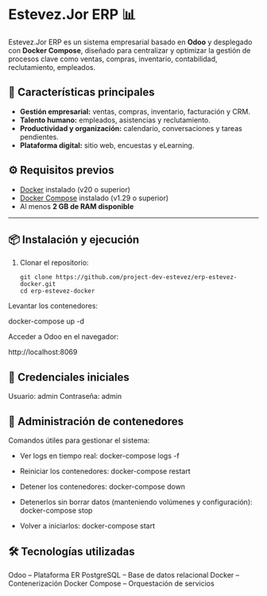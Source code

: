 # Estevez.Jor ERP 📊

Estevez.Jor ERP es un sistema empresarial basado en **Odoo** y desplegado con **Docker Compose**, 
diseñado para centralizar y optimizar la gestión de procesos clave como ventas, compras, inventario, contabilidad, reclutamiento, empleados.

## 🚀 Características principales

- **Gestión empresarial:** ventas, compras, inventario, facturación y CRM.  
- **Talento humano:** empleados, asistencias y reclutamiento.  
- **Productividad y organización:** calendario, conversaciones y tareas pendientes.  
- **Plataforma digital:** sitio web, encuestas y eLearning.

## ⚙️ Requisitos previos
- [Docker](https://www.docker.com/) instalado (v20 o superior)  
- [Docker Compose](https://docs.docker.com/compose/) instalado (v1.29 o superior)  
- Al menos **2 GB de RAM disponible**  

---

## 📦 Instalación y ejecución
1. Clonar el repositorio:
   ```bas
   git clone https://github.com/project-dev-estevez/erp-estevez-docker.git
   cd erp-estevez-docker

Levantar los contenedores:

docker-compose up -d

Acceder a Odoo en el navegador:

http://localhost:8069

## 🔑 Credenciales iniciales

Usuario: admin
Contraseña: admin

## 🐳 Administración de contenedores

Comandos útiles para gestionar el sistema:

- Ver logs en tiempo real:
docker-compose logs -f

- Reiniciar los contenedores:
docker-compose restart

- Detener los contenedores:
docker-compose down

- Detenerlos sin borrar datos (manteniendo volúmenes y configuración):
docker-compose stop

- Volver a iniciarlos:
docker-compose start


## 🛠 Tecnologías utilizadas

Odoo – Plataforma ER
PostgreSQL – Base de datos relacional
Docker – Contenerización
Docker Compose – Orquestación de servicios



